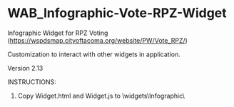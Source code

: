 # WAB_Infographic-Vote-RPZ-Widget
Infographic Widget for RPZ Voting (https://wspdsmap.cityoftacoma.org/website/PW/Vote_RPZ/)

Customization to interact with other widgets in application.

Version 2.13

INSTRUCTIONS:
1. Copy Widget.html and Widget.js to \widgets\Infographic\
